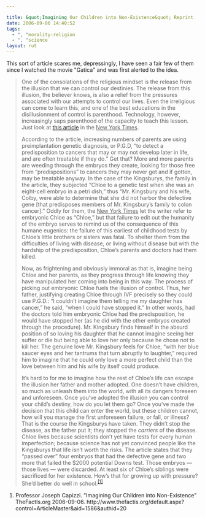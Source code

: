 ```yaml
---

title: &quot;Imagining Our Children into Non-Existence&quot; Reprint
date: 2006-09-06 14:40:52
tags:
  - ", "morality-religion
  - ", "science
layout: rut
---
```


This sort of article scares me, depressingly, I have seen a fair few of them since I watched the movie "Gatica" and was first alerted to the idea.

<blockquote><p>One of the consolations of the religious mindset is the release from the illusion that we can control our destinies. The release from this illusion, the believer knows, is also a relief from the pressures associated with our attempts to control our lives. Even the irreligious can come to learn this, and one of the best educations in the disillusionment of control is parenthood. Technology, however, increasingly saps parenthood of the capacity to teach this lesson. Just look at <a href="http://www.nytimes.com/2006/09/03/health/03gene.web.html?hp&ex=1157256000&en=582ae2bde7683d27&ei=5094&partner=homepage">this article</a> in the <span style="text-decoration: underline;">New York Times</span>.</p>
<p>According to the article, increasing numbers of parents are using preimplantation genetic diagnosis, or P.G.D, “to detect a predisposition to cancers that may or may not develop later in life, and are often treatable if they do.” Get that? More and more parents are weeding through the embryos they create, looking for those free from “predispositions” to cancers they may never get and if gotten, may be treatable anyway. In the case of the Kingsburys, the family in the article, they subjected “Chloe to a genetic test when she was an eight-cell embryo in a petri dish,” thus “Mr. Kingsbury and his wife, Colby, were able to determine that she did not harbor the defective gene [that predisposes members of Mr. Kingsbury’s family to colon cancer].” Oddly for them, the <span style="text-decoration: underline;">New York Times</span> let the writer refer to embryonic Chloe as “Chloe,” but that failure to edit out the humanity of the embryo serves to remind us of the consequence of this humane eugenics: the failure of this earliest of childhood tests by Chloe’s little brothers or sisters was fatal. To shelter them from the difficulties of living with disease, or living without disease but with the hardship of the predisposition, Chloe’s parents and doctors had them killed.</p>
<p>Now, as frightening and obviously immoral as that is, imagine being Chloe and her parents, as they progress through life knowing they have manipulated her coming into being in this way. The process of picking out embryonic Chloe fuels the illusion of control. Thus, her father, justifying creating Chloe through IVF precisely so they could use P.G.D.: “I couldn’t imagine them telling me my daughter has cancer,” he said, “when I could have stopped it.” In other words, had the doctors told him embryonic Chloe had the predisposition, he would have stopped her (as he did with the other embryos created through the procedure). Mr. Kingsbury finds himself in the absurd position of so loving his daughter that he cannot imagine seeing her suffer or die but being able to love her only because he chose not to kill her. The genuine love Mr. Kingsbury feels for Chloe, “with her blue saucer eyes and her tantrums that turn abruptly to laughter,” required him to imagine that he could only love a more perfect child than the love between him and his wife by itself could produce.</p>
<p>It’s hard to for me to imagine how the rest of Chloe’s life can escape the illusion her father and mother adopted. One doesn’t have children, so much as unleash them into the world, with all its dangers foreseen and unforeseen. Once you’ve adopted the illusion you can control your child’s destiny, how do you let them go? Once you’ve made the decision that this child can enter the world, but these children cannot, how will you manage the first unforeseen failure, or fall, or illness? That is the course the Kingsburys have taken. They didn’t stop the disease, as the father put it; they stopped the <span style="font-style: italic;">carriers</span> of the disease. Chloe lives because scientists don’t yet have tests for every human imperfection; because science has not yet convinced people like the Kingsburys that life isn’t worth the risks. The article states that they “passed over” four embryos that had the defective gene and two more that failed the $2000 potential Downs test. Those embryos &mdash; those lives &mdash; were discarded. At least six of Chloe’s siblings were sacrificed for her existence. How’s that for growing up with pressure? She’d better do well in school.<sup><a href="http://www.thefactis.org/default.aspx?control=ArticleMaster&aid=1586&authid=20" title="Imagining Our Children into Non-Existence">[1]</a></sup></p></blockquote>

<div class="postrefs">
<ol>
<li>Professor Joseph Capizzi.  "Imagining Our Children into Non-Existence" TheFactIs.org 2006-09-06.  http://www.thefactis.org/default.aspx?control=ArticleMaster&aid=1586&authid=20</li>
</ol>
</div>

